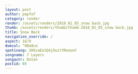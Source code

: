 ```yaml
---
layout: post
author: pepfof
category: render
render: /assets/renders/2018_02_05_snow back.jpg
thumb: /assets/renders/thumb/thumb-2018_02_05_snow back.jpg
title: Snow Back
navigation_override: /
aspect: 16/9
domcol: ^80a9ce
spotisong: 2HSsaEU1Q4jOuitYReoooY
songname: 7 Layers
songautr: Dotan
postid: 65
---
```


<!--USER BEGIN 1-->

<!--USER END 1-->

<!--more-->
<!--USER BEGIN 2-->

<!--USER END 2-->

